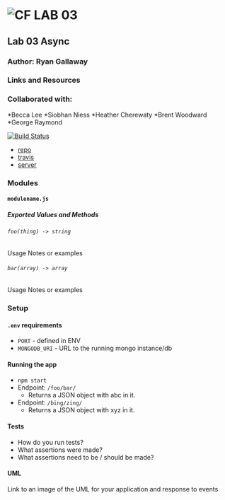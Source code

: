 ![CF](http://i.imgur.com/7v5ASc8.png) LAB 03
=================================================

## Lab 03 Async

### Author: Ryan Gallaway

### Links and Resources

### Collaborated with:
*Becca Lee
*Siobhan Niess
*Heather Cherewaty
*Brent Woodward
*George Raymond

[![Build Status](https://www.travis-ci.com/rkgallaway/03-async.svg?branch=master)](https://www.travis-ci.com/rkgallaway/03-async)

* [repo](https://github.com/rkgallaway/03-async)
* [travis](https://www.travis-ci.com/rkgallaway/03-async)
* [server](https://lab-03-async.herokuapp.com)
<!-- * [front-end](http://xyz.com) -->

### Modules
#### `modulename.js` 
##### Exported Values and Methods

###### `foo(thing) -> string`
Usage Notes or examples

###### `bar(array) -> array`
Usage Notes or examples

### Setup
#### `.env` requirements
* `PORT` - defined in ENV
* `MONGODB_URI` - URL to the running mongo instance/db

#### Running the app
* `npm start`
* Endpoint: `/foo/bar/`
  * Returns a JSON object with abc in it.
* Endpoint: `/bing/zing/`
  * Returns a JSON object with xyz in it.

#### Tests
* How do you run tests?
* What assertions were made?
* What assertions need to be / should be made?

#### UML
Link to an image of the UML for your application and response to events